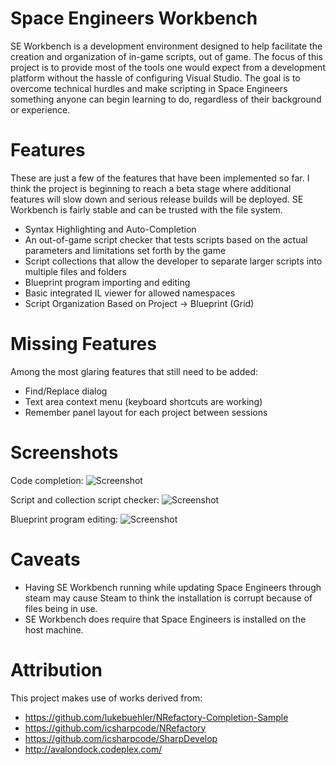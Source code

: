 Space Engineers Workbench
=================================
SE Workbench is a development environment designed to help facilitate the creation and organization of in-game scripts, out of game. The focus of this project is to provide most of the tools one would expect from a development platform without the hassle of configuring Visual Studio. The goal is to overcome technical hurdles and make scripting in Space Engineers something anyone can begin learning to do, regardless of their background or experience.

Features
=================================
These are just a few of the features that have been implemented so far. I think the project is beginning to reach a beta stage where additional features will slow down and serious release builds will be deployed. SE Workbench is fairly stable and can be trusted with the file system.

 * Syntax Highlighting and Auto-Completion
 * An out-of-game script checker that tests scripts based on the actual parameters and limitations set forth by the game
 * Script collections that allow the developer to separate larger scripts into multiple files and folders
 * Blueprint program importing and editing
 * Basic integrated IL viewer for allowed namespaces
 * Script Organization Based on Project -> Blueprint (Grid)

Missing Features
=================================
Among the most glaring features that still need to be added:
 * Find/Replace dialog
 * Text area context menu (keyboard shortcuts are working)
 * Remember panel layout for each project between sessions

Screenshots
=================================
Code completion:
![Screenshot](https://raw.githubusercontent.com/gilgame/SEWorkbench/master/Doc/seworkbench-1.png)

Script and collection script checker:
![Screenshot](https://raw.githubusercontent.com/gilgame/SEWorkbench/master/Doc/seworkbench-2.png)

Blueprint program editing:
![Screenshot](https://raw.githubusercontent.com/gilgame/SEWorkbench/master/Doc/seworkbench-3.png)

Caveats
=================================
 * Having SE Workbench running while updating Space Engineers through steam may cause Steam to think the installation is corrupt because of files being in use.
 * SE Workbench does require that Space Engineers is installed on the host machine.

Attribution
=================================
This project makes use of works derived from:
 * https://github.com/lukebuehler/NRefactory-Completion-Sample
 * https://github.com/icsharpcode/NRefactory
 * https://github.com/icsharpcode/SharpDevelop
 * http://avalondock.codeplex.com/
